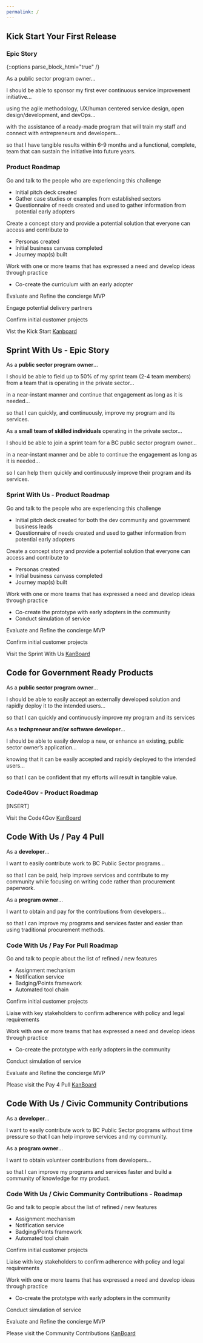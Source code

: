```yaml
---
permalink: /
---
```


<h2 class="epic_title" id="Kick_Start">Kick Start Your First Release</h2>

### Epic Story

{::options parse_block_html="true" /}
<div class="epic">
As a public sector program owner...

I should be able to sponsor my first ever continuous service improvement initiative...

using the agile methodology, UX/human centered service design, open design/development, and devOps...

with the assistance of a ready-made program that will train my staff and connect with entrepreneurs and developers...

so that I have tangible results within 6-9 months and a functional, complete, team that can sustain the initiative into future years.
</div>

### Product Roadmap

<div class="roadmap">
Go and talk to the people who are experiencing this challenge

- Initial pitch deck created
- Gather case studies or examples from established sectors
- Questionnaire of needs created and used to gather information from potential early adopters

Create a concept story and provide a potential solution that everyone can access and contribute to

- Personas created
- Initial business canvass completed
- Journey map(s) built

Work with one or more teams that has expressed a need and develop ideas through practice

- Co-create the curriculum with an early adopter

Evaluate and Refine the concierge MVP

Engage potential delivery partners

Confirm initial customer projects

Vist the Kick Start [Kanboard](https://trello.com/b/z5aY0htv/kick-start)
</div>

<h2 class="epic_title" id="Sprint_With_Us">Sprint With Us - Epic Story</h2>

As a **public sector program owner**...

I should be able to field up to 50% of my sprint team (2-4 team members) from a team that is operating in the private sector...

in a near-instant manner and continue that engagement as long as it is needed...

so that I can quickly, and continuously, improve my program and its services.


As a **small team of skilled individuals** operating in the private sector...

I should be able to join a sprint team for a BC public sector program owner...

in a near-instant manner and be able to continue the engagement as long as it is needed...

so I can help them quickly and continuously improve their program and its services.


### Sprint With Us - Product Roadmap

Go and talk to the people who are experiencing this challenge

- Initial pitch deck created for both the dev community and government business leads
- Questionnaire of needs created and used to gather information from potential early adopters

Create a concept story and provide a potential solution that everyone can access and contribute to

- Personas created
- Initial business canvass completed
- Journey map(s) built

Work with one or more teams that has expressed a need and develop ideas through practice

- Co-create the prototype with early adopters in the community
- Conduct simulation of service

Evaluate and Refine the concierge MVP

Confirm initial customer projects

Visit the Sprint With Us [KanBoard](https://trello.com/b/5GaODBBc/sprint-with-us)

<h2 class="epic_title" id="Code4Gov">Code for Government Ready Products</h2>

As a **public sector program owner**...

I should be able to easily accept an externally developed solution and rapidly deploy it to the intended users...

so that I can quickly and continuously improve my program and its services​

As a **techpreneur and/or software developer**...

I should be able to easily develop a new, or enhance an existing, public sector owner’s application...

knowing that it can be easily accepted and rapidly deployed to the intended users...

so that I can be confident that my efforts will result in tangible value.

### Code4Gov - Product Roadmap

[INSERT]

Visit the Code4Gov [KanBoard](https://trello.com/b/39R3K5dd/code-4-gov)

<h2 class="epic_title" id="Code_With_Us_Pay_4_Pull">Code With Us / Pay 4 Pull</h2>

As a **developer**...

I want to easily contribute work to BC Public Sector programs...

so that I can be paid, help improve services and contribute to my community while focusing on writing code rather than procurement paperwork. 

As a **program owner**...

I want to obtain and pay for the contributions from developers...

so that I can improve my programs and services faster and easier than using traditional procurement methods.

### Code With Us / Pay For Pull Roadmap

Go and talk to people about the list of refined / new features

- Assignment mechanism
- Notification service  
- Badging/Points framework 
- Automated tool chain 

Confirm initial customer projects 

Liaise with key stakeholders to confirm adherence with policy and legal requirements 

Work with one or more teams that has expressed a need and develop ideas through practice 

- Co-create the prototype with early adopters in the community 

Conduct simulation of service 

Evaluate and Refine the concierge MVP 
 
Please visit the Pay 4 Pull [KanBoard](https://trello.com/b/HiFIKN0j/p4p)

<h2 class="epic_title" id="Civic_Community_Contributions">Code With Us / Civic Community Contributions</h2>

As a **developer**...

I want to easily contribute work to BC Public Sector programs without time pressure so that I can help improve services and my community.

As a **program owner**...

I want to obtain volunteer contributions from developers...

so that I can improve my programs and services faster and build a community of knowledge for my product.

### Code With Us / Civic Community Contributions - Roadmap

Go and talk to people about the list of refined / new features 

- Assignment mechanism
- Notification service  
- Badging/Points framework 
- Automated tool chain 

Confirm initial customer projects 

Liaise with key stakeholders to confirm adherence with policy and legal requirements 

Work with one or more teams that has expressed a need and develop ideas through practice 

- Co-create the prototype with early adopters in the community 

Conduct simulation of service 

Evaluate and Refine the concierge MVP 
 
Please visit the Community Contributions [KanBoard](https://trello.com/b/4F46oDkv/community-contribution)
